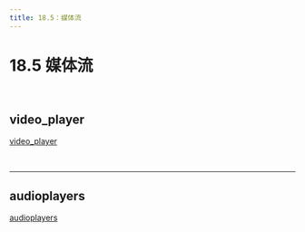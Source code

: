 ```yaml
---
title: 18.5：媒体流
---
```


# 18.5 媒体流

<br>

## video_player

[video_player](https://pub.dev/packages/video_player) 

<br>

---

## audioplayers

[audioplayers](https://pub.dev/packages/audioplayers) 

